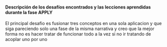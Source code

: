 #### Descripción de los desafíos encontrados y las lecciones aprendidas durante la fase APPLY

El principal desafio es fusionar tres conceptos en una sola aplicacion y que siga pareciendo solo una fase de la misma narrativa y creo que la mejor forma no es hacer tratar de funcionar todo a la vez si no ir tratando de acoplar uno por uno
